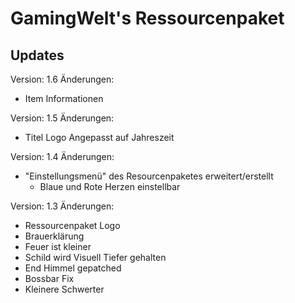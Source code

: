 # GamingWelt's Ressourcenpaket

## Updates

Version: 1.6
Änderungen:
 - Item Informationen

Version: 1.5
Änderungen:
 - Titel Logo Angepasst auf Jahreszeit

Version: 1.4
Änderungen:
- "Einstellungsmenü" des Resourcenpaketes erweitert/erstellt
  - Blaue und Rote Herzen einstellbar 

Version: 1.3
Änderungen:
- Ressourcenpaket Logo
- Brauerklärung
- Feuer ist kleiner
- Schild wird Visuell Tiefer gehalten
- End Himmel gepatched 
- Bossbar Fix
- Kleinere Schwerter
